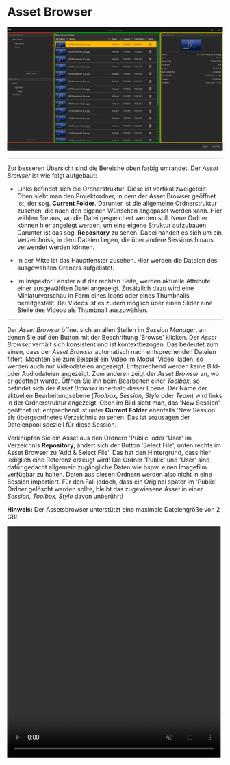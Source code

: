 # Asset Browser

![Assetbrowser](img/Manager/Assetbrowser_2.PNG)

***

Zur besseren Übersicht sind die Bereiche oben farbig umrandet. Der *Asset Browser* ist wie folgt aufgebaut:


* Links befindet sich die Ordnerstruktur. Diese ist vertikal zweigeteilt. Oben sieht man den Projektordner, in dem der Asset Browser geöffnet ist, der sog. **Current Folder**. Darunter ist die allgemeine Ordnerstruktur zusehen, die nach den eigenen Wünschen angepasst werden kann. Hier wählen Sie aus, wo die Datei gespeichert werden soll. Neue Ordner können hier angelegt werden, um eine eigene Struktur aufzubauen. Darunter ist das sog. **Repository** zu sehen. Dabei handelt es sich um ein Verzeichniss, in dem Dateien liegen, die über andere Sessions hinaus verwendet werden können.

* In der Mitte ist das Hauptfenster zusehen. Hier werden die Dateien des ausgewählten Ordners aufgelistet. 

* Im Inspektor Fenster auf der rechten Seite, werden aktuelle Attribute einer ausgewählten Datei angezeigt. Zusätzlich dazu wird eine Miniaturvorschau in Form eines Icons oder eines Thumbnails bereitgestellt. Bei Videos ist es zudem möglich über einen Slider eine Stelle des Videos als Thumbnail auszuwählen.

***
Der *Asset Browser* öffnet sich an allen Stellen im *Session Manager*, an denen Sie auf den Button mit der Beschriftung 'Browse' klicken. Der *Asset Browser* verhält sich konsistent und ist kontextbezogen. Das bedeutet zum einen, dass der *Asset Browser* automatisch nach entsprechenden Dateien filtert. Möchten Sie zum Beispiel ein Video im Modul 'Video' laden, so werden auch nur Videodateien angezeigt. Entsprechend werden keine Bild- oder Audiodateien angezeigt. Zum anderen zeigt der *Asset Browser* an, wo er geöffnet wurde. Öffnen Sie ihn beim Bearbeiten einer *Toolbox*, so befindet sich der *Asset Browser* innerhalb dieser Ebene. Der Name der aktuellen Bearbeitungsebene (*Toolbox*, *Session*, *Style* oder *Team*) wird links in der Ordnerstruktur angezeigt. Oben im Bild sieht man, das 'New Session' geöffnet ist, entprechend ist unter **Current Folder** ebenfalls 'New Session' als übergeordnetes Verzeichnis zu sehen. Das ist sozusagen der Dateienpool speziell für diese Session.

Verknüpfen Sie ein Asset aus den Ordnern 'Public' oder 'User' im Verzeichnis **Repository**, ändert sich der Button 'Select File', unten rechts im Asset Browser zu 'Add & Select File'. Das hat den Hintergrund, dass hier lediglich eine Referenz erzeugt wird! Die Ordner 'Public' und 'User' sind dafür gedacht allgemein zugängliche Daten wie bspw. einen Imagefilm verfügbar zu halten. Daten aus diesen Ordnern werden also nicht in eine Session importiert. Für den Fall jedoch, dass ein Original später im 'Public' Ordner gelöscht werden sollte, bleibt das zugewiesene Asset in einer *Session, Toolbox, Style* davon unberührt!

**Hinweis:** Der Assetsbrowser unterstützt eine maximale Dateiengröße von 2 GB!

<!---
![AessetBrowserVerzeichnisse](../img/Manager/Gifs/Assetbrowser_AddAndSelect.gif)
--->

<div class="row post-image-bg" markdown="1">
    <video width="99%" height="540" autoplay loop muted markdown="1">
        <source src="../img/Manager/Gifs/Assetbrowser_AddAndSelect.webm" type="video/webm" markdown="1">
    </video>
</div>
